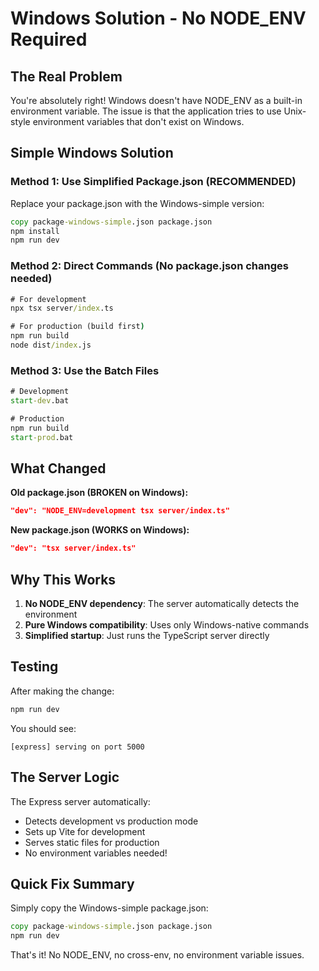# Windows Solution - No NODE_ENV Required

## The Real Problem
You're absolutely right! Windows doesn't have NODE_ENV as a built-in environment variable. The issue is that the application tries to use Unix-style environment variables that don't exist on Windows.

## Simple Windows Solution

### Method 1: Use Simplified Package.json (RECOMMENDED)
Replace your package.json with the Windows-simple version:

```cmd
copy package-windows-simple.json package.json
npm install
npm run dev
```

### Method 2: Direct Commands (No package.json changes needed)
```cmd
# For development
npx tsx server/index.ts

# For production (build first)
npm run build
node dist/index.js
```

### Method 3: Use the Batch Files
```cmd
# Development
start-dev.bat

# Production  
npm run build
start-prod.bat
```

## What Changed
**Old package.json (BROKEN on Windows):**
```json
"dev": "NODE_ENV=development tsx server/index.ts"
```

**New package.json (WORKS on Windows):**
```json
"dev": "tsx server/index.ts"
```

## Why This Works
1. **No NODE_ENV dependency**: The server automatically detects the environment
2. **Pure Windows compatibility**: Uses only Windows-native commands
3. **Simplified startup**: Just runs the TypeScript server directly

## Testing
After making the change:
```cmd
npm run dev
```

You should see:
```
[express] serving on port 5000
```

## The Server Logic
The Express server automatically:
- Detects development vs production mode
- Sets up Vite for development
- Serves static files for production
- No environment variables needed!

## Quick Fix Summary
Simply copy the Windows-simple package.json:
```cmd
copy package-windows-simple.json package.json
npm run dev
```

That's it! No NODE_ENV, no cross-env, no environment variable issues.